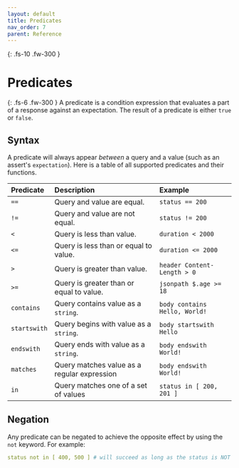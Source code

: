 ```yaml
---
layout: default
title: Predicates
nav_order: 7
parent: Reference
---
```


{: .fs-10 .fw-300 }
# Predicates

{: .fs-6 .fw-300 }
A predicate is a condition expression that evaluates a part of a response against an expectation. The result of a predicate is either `true` or `false`.

## Syntax

A predicate will always appear _between_ a query and a value (such as an assert's `expectation`). Here is a table of all supported predicates and their functions.

| Predicate    | Description                                 | Example                       |
|:-------------|:--------------------------------------------|:------------------------------|
| `==`         | Query and value are equal.                  | `status == 200`               |
| `!=`         | Query and value are not equal.              | `status != 200`               |
| `<`          | Query is less than value.                   | `duration < 2000`             |
| `<=`         | Query is less than or equal to value.       | `duration <= 2000`            |
| `>`          | Query is greater than value.                | `header Content-Length > 0`   |
| `>=`         | Query is greater than or equal to value.    | `jsonpath $.age >= 18`        |
| `contains`   | Query contains value as a `string`.         | `body contains Hello, World!` |
| `startswith` | Query begins with value as a `string`.      | `body startswith Hello`       |
| `endswith`   | Query ends with value as a `string`.        | `body endswith World!`        |
| `matches`    | Query matches value as a regular expression | `body endswith World!`        |
| `in`         | Query matches one of a set of values        | `status in [ 200, 201 ]`      |

## Negation

Any predicate can be negated to achieve the opposite effect by using the `not` keyword. For example:

```yml
status not in [ 400, 500 ] # will succeed as long as the status is NOT 400 or 500
```